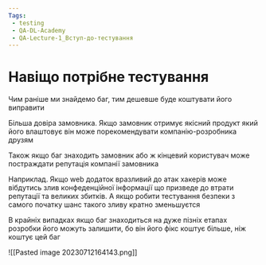 ```yaml
---
Tags:
 - testing
 - QA-DL-Academy
 - QA-Lecture-1_Вступ-до-тестування
---
```

# Навіщо потрібне тестування

Чим раніше ми знайдемо баг, тим дешевше буде коштувати його виправити

Більша довіра замовника. Якщо замовник отримує якісний продукт який його влаштовує він може порекомендувати компанію-розробника друзям

Також якщо баг знаходить замовник або ж кінцевий користувач може постраждати репутація компанії замовника

Наприклад. Якщо web додаток вразливий до атак хакерів може вібдутись злив конфеденційної інформації що призведе до втрати репутації та великих збитків. А якщо робити тестування безпеки з самого початку шанс такого зливу кратно зменьшуєтся


В крайніх випадках якщо баг знаходиться на дуже пізніх етапах розробки його можуть залишити, бо він його фікс коштує більше, ніж коштує цей баг


![[Pasted image 20230712164143.png]]